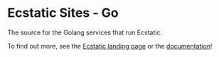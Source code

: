 # Ecstatic Sites - Go

The source for the Golang services that run Ecstatic.

To find out more, see the [Ecstatic landing page](https://www.ecstaticsites.org/) or the [documentation](https://docs.ecstaticsites.org/)!

